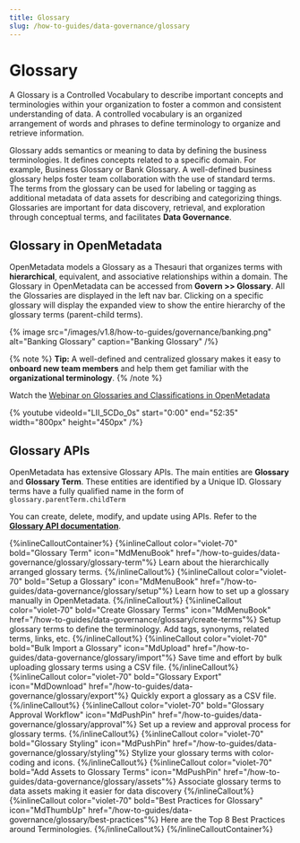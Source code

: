 ```yaml
---
title: Glossary
slug: /how-to-guides/data-governance/glossary
---
```


# Glossary

A Glossary is a Controlled Vocabulary to describe important concepts and terminologies within your organization to foster a common and consistent understanding of data. A controlled vocabulary is an organized arrangement of words and phrases to define terminology to organize and retrieve information. 

Glossary adds semantics or meaning to data by defining the business terminologies. It defines concepts related to a specific domain. For example, Business Glossary or Bank Glossary. A well-defined business glossary helps foster team collaboration with the use of standard terms. The terms from the glossary can be used for labeling or tagging as additional metadata of data assets for describing and categorizing things. Glossaries are important for data discovery, retrieval, and exploration through conceptual terms, and facilitates **Data Governance**.

## Glossary in OpenMetadata

OpenMetadata models a Glossary as a Thesauri that organizes terms with **hierarchical**, equivalent, and associative relationships within a domain. The Glossary in OpenMetadata can be accessed from **Govern >>  Glossary**. All the Glossaries are displayed in the left nav bar. Clicking on a specific glossary will display the expanded view to show the entire hierarchy of the glossary terms (parent-child terms).

{% image
src="/images/v1.8/how-to-guides/governance/banking.png"
alt="Banking Glossary"
caption="Banking Glossary"
/%}

{% note %}
**Tip:** A well-defined and centralized glossary makes it easy to **onboard new team members** and help them get familiar with the **organizational terminology**.
{% /note %}

Watch the [Webinar on Glossaries and Classifications in OpenMetadata](https://www.youtube.com/watch?v=LII_5CDo_0s)

{%  youtube videoId="LII_5CDo_0s" start="0:00" end="52:35" width="800px" height="450px" /%}

## Glossary APIs

OpenMetadata has extensive Glossary APIs. The main entities are **Glossary** and **Glossary Term**. These entities are identified by a Unique ID. Glossary terms have a fully qualified name in the form of `glossary.parentTerm.childTerm`

You can create, delete, modify, and update using APIs. Refer to the **[Glossary API documentation](https://sandbox.open-metadata.org/docs#tag/Glossaries)**.

{%inlineCalloutContainer%}
 {%inlineCallout
  color="violet-70"
  bold="Glossary Term"
  icon="MdMenuBook"
  href="/how-to-guides/data-governance/glossary/glossary-term"%}
  Learn about the hierarchically arranged glossary terms.
 {%/inlineCallout%}
 {%inlineCallout
  color="violet-70"
  bold="Setup a Glossary"
  icon="MdMenuBook"
  href="/how-to-guides/data-governance/glossary/setup"%}
  Learn how to set up a glossary manually in OpenMetadata.
 {%/inlineCallout%}
 {%inlineCallout
  color="violet-70"
  bold="Create Glossary Terms"
  icon="MdMenuBook"
  href="/how-to-guides/data-governance/glossary/create-terms"%}
  Setup glossary terms to define the terminology. Add tags, synonyms, related terms, links, etc.
 {%/inlineCallout%}
 {%inlineCallout
  color="violet-70"
  bold="Bulk Import a Glossary"
  icon="MdUpload"
  href="/how-to-guides/data-governance/glossary/import"%}
  Save time and effort by bulk uploading glossary terms using a CSV file.
 {%/inlineCallout%}
 {%inlineCallout
  color="violet-70"
  bold="Glossary Export"
  icon="MdDownload"
  href="/how-to-guides/data-governance/glossary/export"%}
  Quickly export a glossary as a CSV file.
 {%/inlineCallout%}
 {%inlineCallout
  color="violet-70"
  bold="Glossary Approval Workflow"
  icon="MdPushPin"
  href="/how-to-guides/data-governance/glossary/approval"%}
  Set up a review and approval process for glossary terms.
 {%/inlineCallout%}
  {%inlineCallout
  color="violet-70"
  bold="Glossary Styling"
  icon="MdPushPin"
  href="/how-to-guides/data-governance/glossary/styling"%}
  Stylize your glossary terms with color-coding and icons.
 {%/inlineCallout%}
 {%inlineCallout
  color="violet-70"
  bold="Add Assets to Glossary Terms"
  icon="MdPushPin"
  href="/how-to-guides/data-governance/glossary/assets"%}
  Associate glossary terms to data assets making it easier for data discovery
 {%/inlineCallout%}
 {%inlineCallout
  color="violet-70"
  bold="Best Practices for Glossary"
  icon="MdThumbUp"
  href="/how-to-guides/data-governance/glossary/best-practices"%}
  Here are the Top 8 Best Practices around Terminologies.
 {%/inlineCallout%}
{%/inlineCalloutContainer%}